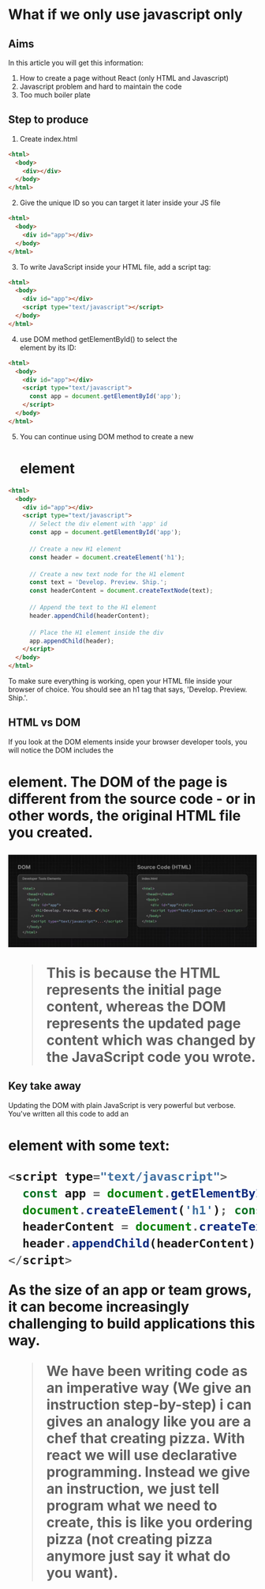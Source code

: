 # What if we only use javascript only

## Aims

In this article you will get this information:

1. How to create a page without React (only HTML and Javascript)
2. Javascript problem and hard to maintain the code
3. Too much boiler plate

## Step to produce

1. Create index.html

```html
<html>
  <body>
    <div></div>
  </body>
</html>
```

2. Give the unique ID so you can target it later inside your JS file

```html
<html>
  <body>
    <div id="app"></div>
  </body>
</html>
```

3. To write JavaScript inside your HTML file, add a script tag:

```html
<html>
  <body>
    <div id="app"></div>
    <script type="text/javascript"></script>
  </body>
</html>
```

4. use DOM method getElementById() to select the <div> element by its ID:

```html
<html>
  <body>
    <div id="app"></div>
    <script type="text/javascript">
      const app = document.getElementById('app');
    </script>
  </body>
</html>
```

5. You can continue using DOM method to create a new <h1> element

```html
<html>
  <body>
    <div id="app"></div>
    <script type="text/javascript">
      // Select the div element with 'app' id
      const app = document.getElementById('app');

      // Create a new H1 element
      const header = document.createElement('h1');

      // Create a new text node for the H1 element
      const text = 'Develop. Preview. Ship.';
      const headerContent = document.createTextNode(text);

      // Append the text to the H1 element
      header.appendChild(headerContent);

      // Place the H1 element inside the div
      app.appendChild(header);
    </script>
  </body>
</html>
```

To make sure everything is working, open your HTML file inside your browser of choice. You should see an h1 tag that says, 'Develop. Preview. Ship.'.

## HTML vs DOM

If you look at the DOM elements inside your browser developer tools, you will notice the DOM includes the <h1> element. The DOM of the page is different from the source code - or in other words, the original HTML file you created.

![Alt text](../../Image/4.png)

> This is because the HTML represents the initial page content, whereas the DOM represents the updated page content which was changed by the JavaScript code you wrote.

## Key take away

Updating the DOM with plain JavaScript is very powerful but verbose. You've written all this code to add an <h1> element with some text:

```js
<script type="text/javascript">
  const app = document.getElementById('app'); const header =
  document.createElement('h1'); const text = 'Develop. Preview. Ship.'; const
  headerContent = document.createTextNode(text);
  header.appendChild(headerContent); app.appendChild(header);
</script>
```

As the size of an app or team grows, it can become increasingly challenging to build applications this way.

> We have been writing code as an imperative way (We give an instruction step-by-step) i can gives an analogy like you are a chef that creating pizza. With react we will use declarative programming. Instead we give an instruction, we just tell program what we need to create, this is like you ordering pizza (not creating pizza anymore just say it what do you want).
